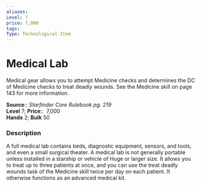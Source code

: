 ```yaml
---
aliases: 
Level: 7 
price: 7,000
tags: 
Type: Technological Item
---
```


# Medical Lab

Medical gear allows you to attempt Medicine checks and determines the DC of Medicine checks to treat deadly wounds. See the Medicine skill on page 143 for more information.

**Source**:: _Starfinder Core Rulebook pg. 219_  
**Level** 7;
**Price**::  7,000  
**Hands** 2; **Bulk** 50

### Description

A full medical lab contains beds, diagnostic equipment, sensors, and tools, and even a small surgical theater. A medical lab is not generally portable unless installed in a starship or vehicle of Huge or larger size. It allows you to treat up to three patients at once, and you can use the treat deadly wounds task of the Medicine skill twice per day on each patient. It otherwise functions as an advanced medical kit.
